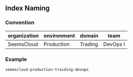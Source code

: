 ## Index Naming

### Convention

|  organization  |  environment  |  domain   |  team      |
|----------------|---------------|-----------|------------|
|  SeemsCloud    |  Production   |  Trading  |  DevOps I  |

### Example

`seemscloud-production-traiding-devops`
